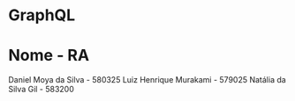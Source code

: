 # GraphQL

# Nome - RA
Daniel Moya da Silva - 580325
Luiz Henrique Murakami - 579025
Natália da Silva Gil - 583200

